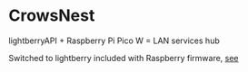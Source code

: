 # CrowsNest
lightberryAPI + Raspberry Pi Pico W = LAN services hub

Switched to lightberry included with Raspberry firmware,
[see](https://github.com/zNitche/lightberryAPI?tab=readme-ov-file#as-a-micropython-frozen-module)
